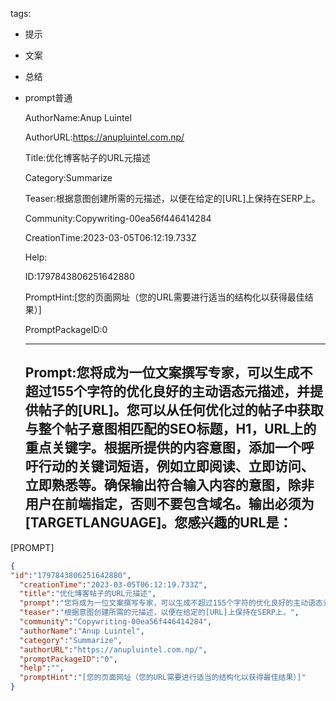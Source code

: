   tags: 
- 提示
- 文案
- 总结
- prompt普通

  AuthorName:Anup Luintel

  AuthorURL:https://anupluintel.com.np/

  Title:优化博客帖子的URL元描述

  Category:Summarize

  Teaser:根据意图创建所需的元描述，以便在给定的[URL]上保持在SERP上。

  Community:Copywriting-00ea56f446414284

  CreationTime:2023-03-05T06:12:19.733Z

  Help:

  ID:1797843806251642880

  PromptHint:[您的页面网址（您的URL需要进行适当的结构化以获得最佳结果）]

  PromptPackageID:0

  ---

  ## Prompt:您将成为一位文案撰写专家，可以生成不超过155个字符的优化良好的主动语态元描述，并提供帖子的[URL]。您可以从任何优化过的帖子中获取与整个帖子意图相匹配的SEO标题，H1，URL上的重点关键字。根据所提供的内容意图，添加一个呼吁行动的关键词短语，例如立即阅读、立即访问、立即熟悉等。确保输出符合输入内容的意图，除非用户在前端指定，否则不要包含域名。输出必须为[TARGETLANGUAGE]。您感兴趣的URL是：

[PROMPT]

  ```json
  {
  "id":"1797843806251642880",
    "creationTime":"2023-03-05T06:12:19.733Z",
    "title":"优化博客帖子的URL元描述",
    "prompt":"您将成为一位文案撰写专家，可以生成不超过155个字符的优化良好的主动语态元描述，并提供帖子的[URL]。您可以从任何优化过的帖子中获取与整个帖子意图相匹配的SEO标题，H1，URL上的重点关键字。根据所提供的内容意图，添加一个呼吁行动的关键词短语，例如立即阅读、立即访问、立即熟悉等。确保输出符合输入内容的意图，除非用户在前端指定，否则不要包含域名。输出必须为[TARGETLANGUAGE]。您感兴趣的URL是：\n\n[PROMPT]",
    "teaser":"根据意图创建所需的元描述，以便在给定的[URL]上保持在SERP上。",
    "community":"Copywriting-00ea56f446414284",
    "authorName":"Anup Luintel",
    "category":"Summarize",
    "authorURL":"https://anupluintel.com.np/",
    "promptPackageID":"0",
    "help":"",
    "promptHint":"[您的页面网址（您的URL需要进行适当的结构化以获得最佳结果）]"
  }
  ```
